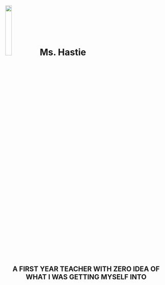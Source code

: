 # <img src="https://mbtskoudsalg.com/images/apple-clipart-school-2.png" width="20%" height="20%"> Ms. Hastie 
<h2 style="text-align: center;">A FIRST YEAR TEACHER WITH ZERO IDEA OF WHAT I WAS GETTING MYSELF INTO</h2>


